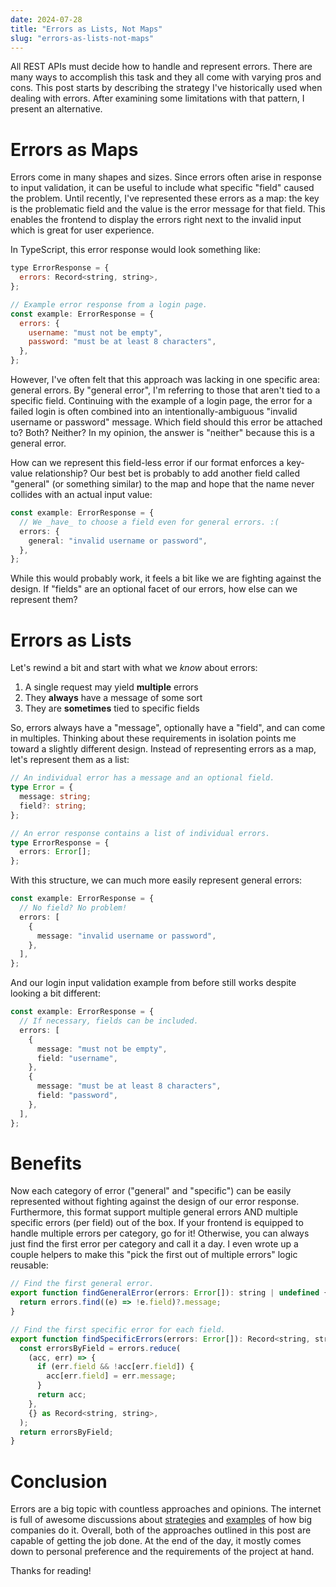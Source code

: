 ```yaml
---
date: 2024-07-28
title: "Errors as Lists, Not Maps"
slug: "errors-as-lists-not-maps"
---
```


All REST APIs must decide how to handle and represent errors.
There are many ways to accomplish this task and they all come with varying pros and cons.
This post starts by describing the strategy I've historically used when dealing with errors.
After examining some limitations with that pattern, I present an alternative.

# Errors as Maps

Errors come in many shapes and sizes.
Since errors often arise in response to input validation, it can be useful to include what specific "field" caused the problem.
Until recently, I've represented these errors as a map: the key is the problematic field and the value is the error message for that field.
This enables the frontend to display the errors right next to the invalid input which is great for user experience.

In TypeScript, this error response would look something like:

```js
type ErrorResponse = {
  errors: Record<string, string>,
};

// Example error response from a login page.
const example: ErrorResponse = {
  errors: {
    username: "must not be empty",
    password: "must be at least 8 characters",
  },
};
```

However, I've often felt that this approach was lacking in one specific area: general errors.
By "general error", I'm referring to those that aren't tied to a specific field.
Continuing with the example of a login page, the error for a failed login is often combined into an intentionally-ambiguous "invalid username or password" message.
Which field should this error be attached to? Both? Neither?
In my opinion, the answer is "neither" because this is a general error.

How can we represent this field-less error if our format enforces a key-value relationship?
Our best bet is probably to add another field called "general" (or something similar) to the map and hope that the name never collides with an actual input value:

```ts
const example: ErrorResponse = {
  // We _have_ to choose a field even for general errors. :(
  errors: {
    general: "invalid username or password",
  },
};
```

While this would probably work, it feels a bit like we are fighting against the design.
If "fields" are an optional facet of our errors, how else can we represent them?

# Errors as Lists

Let's rewind a bit and start with what we _know_ about errors:

1. A single request may yield **multiple** errors
2. They **always** have a message of some sort
3. They are **sometimes** tied to specific fields

So, errors always have a "message", optionally have a "field", and can come in multiples.
Thinking about these requirements in isolation points me toward a slightly different design.
Instead of representing errors as a map, let's represent them as a list:

```ts
// An individual error has a message and an optional field.
type Error = {
  message: string;
  field?: string;
};

// An error response contains a list of individual errors.
type ErrorResponse = {
  errors: Error[];
};
```

With this structure, we can much more easily represent general errors:

```ts
const example: ErrorResponse = {
  // No field? No problem!
  errors: [
    {
      message: "invalid username or password",
    },
  ],
};
```

And our login input validation example from before still works despite looking a bit different:

```ts
const example: ErrorResponse = {
  // If necessary, fields can be included.
  errors: [
    {
      message: "must not be empty",
      field: "username",
    },
    {
      message: "must be at least 8 characters",
      field: "password",
    },
  ],
};
```

# Benefits

Now each category of error ("general" and "specific") can be easily represented without fighting against the design of our error response.
Furthermore, this format support multiple general errors AND multiple specific errors (per field) out of the box.
If your frontend is equipped to handle multiple errors per category, go for it!
Otherwise, you can always just find the first error per category and call it a day.
I even wrote up a couple helpers to make this "pick the first out of multiple errors" logic reusable:

```js
// Find the first general error.
export function findGeneralError(errors: Error[]): string | undefined {
  return errors.find((e) => !e.field)?.message;
}

// Find the first specific error for each field.
export function findSpecificErrors(errors: Error[]): Record<string, string> {
  const errorsByField = errors.reduce(
    (acc, err) => {
      if (err.field && !acc[err.field]) {
        acc[err.field] = err.message;
      }
      return acc;
    },
    {} as Record<string, string>,
  );
  return errorsByField;
}
```

# Conclusion

Errors are a big topic with countless approaches and opinions.
The internet is full of awesome discussions about [strategies](https://stackoverflow.com/questions/39759906/validation-responses-in-rest-api) and [examples](https://www.baeldung.com/rest-api-error-handling-best-practices) of how big companies do it.
Overall, both of the approaches outlined in this post are capable of getting the job done.
At the end of the day, it mostly comes down to personal preference and the requirements of the project at hand.

Thanks for reading!
